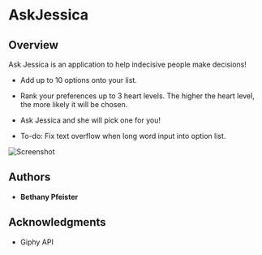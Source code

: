 # AskJessica

## Overview

Ask Jessica is an application to help indecisive people make decisions!

* Add up to 10 options onto your list.

* Rank your preferences up to 3 heart levels. The higher the heart level, the more likely it will be chosen.

* Ask Jessica and she will pick one for you!

* To-do: Fix text overflow when long word input into option list.

![Screenshot](/assets/images/Ask_Jessica_Screenshot.png)


## Authors

* **Bethany Pfeister** 

## Acknowledgments

* Giphy API